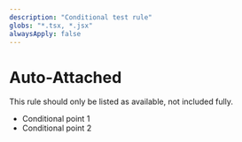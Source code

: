 ```yaml
---
description: "Conditional test rule"
globs: "*.tsx, *.jsx"
alwaysApply: false
---
```


# Auto-Attached

This rule should only be listed as available, not included fully.

- Conditional point 1
- Conditional point 2

